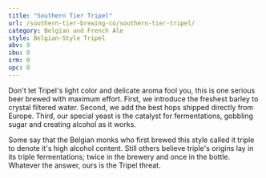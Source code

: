 ```yaml
---
title: "Southern Tier Tripel"
url: /southern-tier-brewing-co/southern-tier-tripel/
category: Belgian and French Ale
style: Belgian-Style Tripel
abv: 9
ibu: 0
srm: 0
upc: 0
---
```

Don't let Tripel's light color and delicate aroma fool you, this is one serious beer brewed with maximum effort.  First, we introduce the freshest barley to crystal filtered water.  Second, we add the best hops shipped directly from Europe.  Third, our special yeast is the catalyst for fermentations, gobbling sugar and creating alcohol as it works.  

Some say that the Belgian monks who first brewed this style called it triple to denote it's high alcohol content.  Still others believe triple's origins lay in its triple fermentations; twice in the brewery and once in the bottle.  Whatever the answer, ours is the Tripel threat.

